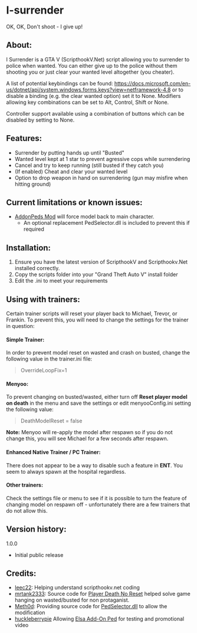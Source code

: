# I-surrender
OK, OK, Don't shoot - I give up!

## About: ##

I Surrender is a GTA V (ScripthookV.Net) script allowing you to surrender to police when wanted. 
You can either give up to the police without them shooting you or just clear your wanted level altogether (you cheater). 

A list of potential keybindings can be found: https://docs.microsoft.com/en-us/dotnet/api/system.windows.forms.keys?view=netframework-4.8 or to disable a binding (e.g. the clear wanted option) set it to None. Modifiers allowing key combinations can be set to Alt, Control, Shift or None.

Controller support available using a combination of buttons which can be disabled by setting to None. 

## Features: ##

- Surrender by putting hands up until "Busted"
- Wanted level kept at 1 star to prevent agressive cops while surrendering
- Cancel and try to keep running (still busted if they catch you)
- (If enabled) Cheat and clear your wanted level
- Option to drop weapon in hand on surrendering (gun may misfire when hitting ground)

## Current limitations or known issues: ##

- [AddonPeds Mod](https://www.gta5-mods.com/scripts/addonpeds-asi-pedselector) will force model back to main character.
  - An optional replacement PedSelector.dll is included to prevent this if required


## Installation: ##

1. Ensure you have the latest version of ScripthookV and Scripthookv.Net installed correctly.
2. Copy the scripts folder into your "Grand Theft Auto V" install folder
3. Edit the .ini to meet your requirements

## Using with trainers: ##
Certain trainer scripts will reset your player back to Michael, Trevor, or Frankin. To prevent this, you will need to change the settings for the trainer in question: 

#### Simple Trainer: ####
In order to prevent model reset on wasted and crash on busted, change the following value in the trainer.ini file: 
> OverrideLoopFix=1

#### Menyoo: ####
To prevent changing on busted/wasted, either turn off **Reset player model on death** in the menu and save the settings or edit menyooConfig.ini setting the following value: 
> DeathModelReset = false

**Note:** Menyoo will re-apply the model after respawn so if you do not change this, you will see Michael for a few seconds after  respawn.

#### Enhanced Native Trainer / PC Trainer: ####
There does not appear to be a way to disable such a feature in **ENT**. You seem to always spawn at the hospital regardless. 

#### Other trainers: ####
Check the settings file or menu to see if it is possible to turn the feature of changing model on respawn off - unfortunately there are a few trainers that do not allow this. 

## Version history: ## 

1.0.0 
- Initial public release

## Credits: ## 
- [leec22](https://gtaforums.com/profile/1170715-leec22): Helping understand scripthookv.net coding
- [mrtank2333](https://github.com/mrtank2333): Source code for [Player Death No Reset](https://github.com/mrtank2333/Player-Death-No-Reset-Model-Source-code) helped solve game hanging on wasted/busted for non protaganist. 
- [Meth0d](https://www.gta5-mods.com/users/Meth0d): Providing source code for [PedSelector.dll](https://www.gta5-mods.com/scripts/addonpeds-asi-pedselector) to allow the modification
- [huckleberrypie](https://www.gta5-mods.com/users/huckleberrypie) Allowing [Elsa Add-On Ped](https://www.gta5-mods.com/player/elsa-of-arendelle-frozen-ii-addon-streamed-ped) for testing and promotional video
